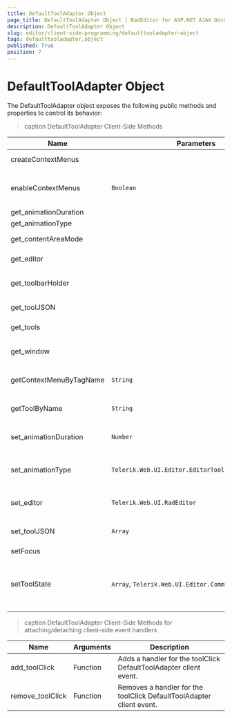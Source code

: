 ```yaml
---
title: DefaultToolAdapter Object
page_title: DefaultToolAdapter Object | RadEditor for ASP.NET AJAX Documentation
description: DefaultToolAdapter Object
slug: editor/client-side-programming/defaulttooladapter-object
tags: defaulttooladapter,object
published: True
position: 7
---
```


# DefaultToolAdapter Object

The DefaultToolAdapter object exposes the following public methods and properties to control its behavior:

>caption DefaultToolAdapter Client-Side Methods


| Name | Parameters | Return Type | Description |
| ------ | ------ | ------ | ------ |
|createContextMenus|||Forces the context menus of the RadEditor to render.|
|enableContextMenus|`Boolean`||Sets the enable/disable state of the context menus.The method takes the following arguments: **value** - Indicates whether to disable or enable the context menus.|
|get_animationDuration||Number|Returns the animation duration in milliseconds.|
|get_animationType||Telerik.Web.UI.Editor.EditorToolBarAnimationType|Gets the animation type.|
|get_contentAreaMode||Telerik.Web.UI.EditorContentAreaMode|Returns the value set to the ContnetAreaMode property.|
|get_editor||Telerik.Web.UI.RadEditor|Returns the RadEditor instance initialized the toolbar.|
|get_toolbarHolder||Telerik.Web.UI.RadWindow|Returns the RadWidnow instance which serves as a toolbar for the editor (NOTE: With Default and RibbonBar toolbar modes, returns null).|
|get_toolJSON||Array|Returns an array with the JSON literals of the tools.|
|get_tools||Array|Returns all tools/commands available in the toolbar.|
|get_window||Telerik.Web.UI.RadWindow|Returns the RadWidnow instance which serves as a toolbar for the editor (NOTE: With Default and RibbonBar toolbar modes, returns null).|
|getContextMenuByTagName|`String`|Telerik.Web.UI.EditorContextMenu|Returns a reference to the context menu objectThe method takes the following arguments: **tagName** - The Tag name of the context menu|
|getToolByName|`String`|Telerik.Web.UI.EditorButton|Returns a reference to a tool, specified by its name.The method takes the following arguments: **toolName** - The name of the tool|
|set_animationDuration|`Number`||Sets the animation duration in milliseconds.The method takes the following arguments: **value** - The animation duration in ms.|
|set_animationType|`Telerik.Web.UI.Editor.EditorToolBarAnimationType`||Sets the animation type.The method takes the following arguments: **value** - Instance of Telerik.Web.UI.Editor.EditorToolBarAnimationType enum.|
|set_editor|`Telerik.Web.UI.RadEditor`||Sets the RadEditor instance associated to the toolbar.The method takes the following arguments: **editor** - The new editor instance.|
|set_toolJSON|`Array`||Sets a new array with the JSON literals of the tools.The method takes the following arguments: **value** - The new tools' JSON literal.|
|setFocus|||Focuses the first tool in the toolbar.|
|setToolState|`Array`, `Telerik.Web.UI.Editor.CommandStates`||Sets the state of the tools in the specified tools array.The method takes the following arguments: **toolsArray** - Array of RadEditor tools/commands (NOTE: If array is not provided, all tools will be updated with the new state). **state?** - The state to be used for this group of tools.|


>caption DefaultToolAdapter Client-Side Methods for attaching/detaching client-side event handlers


| Name | Arguments | Description |
| ------ | ------ | ------ |
|add_toolClick|Function|Adds a handler for the toolClick DefaultToolAdapter client event.|
|remove_toolClick|Function|Removes a handler for the toolClick DefaultToolAdapter client event.|
